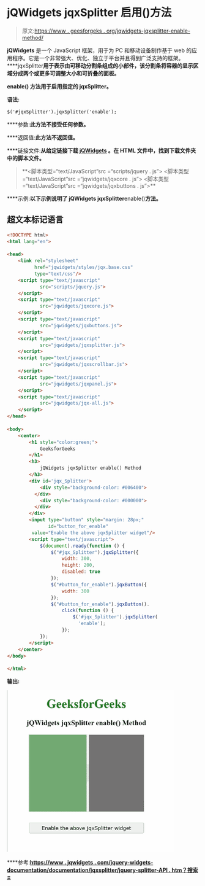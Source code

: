 # jQWidgets jqxSplitter 启用()方法

> 原文:[https://www . geesforgeks . org/jqwidgets-jqxsplitter-enable-method/](https://www.geeksforgeeks.org/jqwidgets-jqxsplitter-enable-method/)

**jQWidgets** 是一个 JavaScript 框架，用于为 PC 和移动设备制作基于 web 的应用程序。它是一个非常强大、优化、独立于平台并且得到广泛支持的框架。****jqxSplitter**用于表示由可移动分割条组成的小部件，该分割条将容器的显示区域分成两个或更多可调整大小和可折叠的面板。**

****enable()** 方法用于启用指定的 jqxSplitter。**

****语法:****

```html
$('#jqxSplitter').jqxSplitter('enable');
```

****参数:**此方法不接受任何参数。**

****返回值:**此方法不返回值。**

****链接文件:**从给定链接下载 [jQWidgets](https://www.jqwidgets.com/download/) 。在 HTML 文件中，找到下载文件夹中的脚本文件。**

> <link rel="”stylesheet”" href="”jqwidgets/styles/jqx.base.css”" type="”text/css”/"> **<脚本类型=“text/JavaScript”src =“scripts/jquery . js”></script>
> <脚本类型=“text/JavaScript”src =“jqwidgets/jqxcore . js”></script>
> <脚本类型=“text/JavaScript”src =“jqwidgets/jqxbuttons . js”>**

****示例:**以下示例说明了 jQWidgets jqxSplitter**enable()**方法。**

## **超文本标记语言**

```html
<!DOCTYPE html>
<html lang="en">

<head>
    <link rel="stylesheet" 
          href="jqwidgets/styles/jqx.base.css"
          type="text/css"/>
    <script type="text/javascript" 
            src="scripts/jquery.js">
    </script>
    <script type="text/javascript" 
            src="jqwidgets/jqxcore.js">
    </script>
    <script type="text/javascript" 
            src="jqwidgets/jqxbuttons.js">
    </script>
    <script type="text/javascript" 
            src="jqwidgets/jqxsplitter.js">
    </script>
    <script type="text/javascript" 
            src="jqwidgets/jqxscrollbar.js">
    </script>
    <script type="text/javascript" 
            src="jqwidgets/jqxpanel.js">
    </script>
    <script type="text/javascript" 
            src="jqwidgets/jqx-all.js">
    </script>
</head>

<body>
    <center>
        <h1 style="color:green;">
            GeeksforGeeks
        </h1>
        <h3>
            jQWidgets jqxSplitter enable() Method
        </h3>
        <div id='jqx_Splitter'>
            <div style="background-color: #006400">
          </div>
            <div style="background-color: #000000">
          </div>
        </div>
        <input type="button" style="margin: 28px;" 
               id="button_for_enable"
         value="Enable the above jqxSplitter widget"/>
        <script type="text/javascript">
            $(document).ready(function () {
                $("#jqx_Splitter").jqxSplitter({
                    width: 300,
                    height: 200,
                    disabled: true
                });
                $("#button_for_enable").jqxButton({
                    width: 300
                });
                $("#button_for_enable").jqxButton().
                    click(function () {
                        $('#jqx_Splitter').jqxSplitter(
                          'enable');
                    });
            });
        </script>
    </center>
</body>

</html>
```

****输出:****

**![](img/96c3483eac5a7548511bcece196d82cc.png)**

****参考:**[https://www . jqwidgets . com/jquery-widgets-documentation/documentation/jqxsplitter/jquery-splitter-API . htm？搜索=](https://www.jqwidgets.com/jquery-widgets-documentation/documentation/jqxsplitter/jquery-splitter-api.htm?search=)**